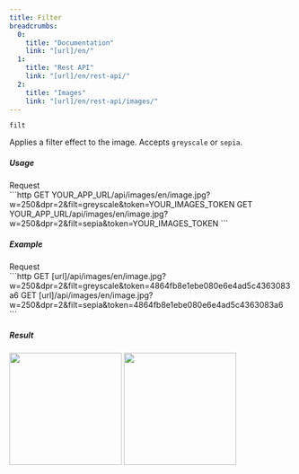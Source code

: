 ```yaml
---
title: Filter
breadcrumbs:
  0:
    title: "Documentation"
    link: "[url]/en/"
  1:
    title: "Rest API"
    link: "[url]/en/rest-api/"
  2:
    title: "Images"
    link: "[url]/en/rest-api/images/"
---
```


`filt`

Applies a filter effect to the image. Accepts `greyscale` or `sepia`.

##### Usage

<div class="file-header">Request</div>
```http
GET YOUR_APP_URL/api/images/en/image.jpg?w=250&dpr=2&filt=greyscale&token=YOUR_IMAGES_TOKEN
GET YOUR_APP_URL/api/images/en/image.jpg?w=250&dpr=2&filt=sepia&token=YOUR_IMAGES_TOKEN
```

##### Example

<div class="file-header">Request</div>
```http
GET [url]/api/images/en/image.jpg?w=250&dpr=2&filt=greyscale&token=4864fb8e1ebe080e6e4ad5c4363083a6
GET [url]/api/images/en/image.jpg?w=250&dpr=2&filt=sepia&token=4864fb8e1ebe080e6e4ad5c4363083a6
```

##### Result

<img width="200" class="inline" src="[url]/api/images/en/content/media/image.jpg?w=200&dpr=2&filt=greyscale&token=4864fb8e1ebe080e6e4ad5c4363083a6">
<img width="200" class="inline" src="[url]/api/images/en/content/media/image.jpg?w=200&dpr=2&filt=sepia&token=4864fb8e1ebe080e6e4ad5c4363083a6">
